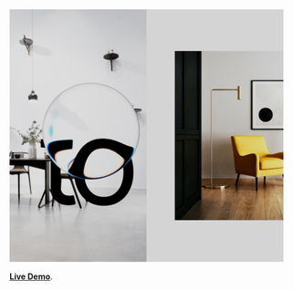 <img src='Screenshot.png' width="480px">

[**Live Demo**](https://momentchan.github.io/r3f-lens-refraction/).
